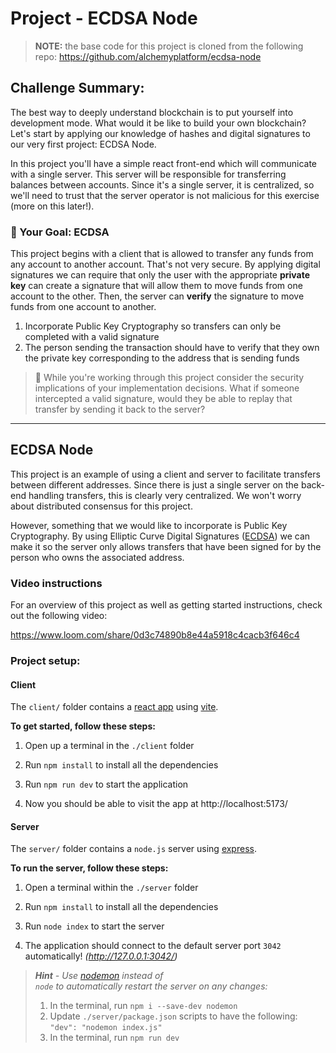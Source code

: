 # Project - ECDSA Node

> **NOTE:** the base code for this project is cloned from the following repo:
> https://github.com/alchemyplatform/ecdsa-node

## Challenge Summary:

The best way to deeply understand blockchain is to put yourself into development mode. What would it be like to build your own blockchain? Let's start by applying our knowledge of hashes and digital signatures to our very first project: ECDSA Node.

In this project you'll have a simple react front-end which will communicate with a single server. This server will be responsible for transferring balances between accounts. Since it's a single server, it is centralized, so we'll need to trust that the server operator is not malicious for this exercise (more on this later!).

### 🏁 Your Goal: ECDSA

This project begins with a client that is allowed to transfer any funds from any account to another account. That's not very secure. By applying digital signatures we can require that only the user with the appropriate **private key** can create a signature that will allow them to move funds from one account to the other. Then, the server can **verify** the signature to move funds from one account to another.

1. Incorporate Public Key Cryptography so transfers can only be completed with a valid signature
2. The person sending the transaction should have to verify that they own the private key corresponding to the address that is sending funds

> 🤔 While you're working through this project consider the security implications of your implementation decisions. What if someone intercepted a valid signature, would they be able to replay that transfer by sending it back to the server?

---

## ECDSA Node

This project is an example of using a client and server to facilitate transfers
between different addresses. Since there is just a single server on the back-end
handling transfers, this is clearly very centralized. We won't worry about
distributed consensus for this project.

However, something that we would like to incorporate is Public Key Cryptography.
By using Elliptic Curve Digital Signatures ([ECDSA](https://en.wikipedia.org/wiki/Elliptic_Curve_Digital_Signature_Algorithm))
we can make it so the server only allows transfers that have been signed for by
the person who owns the associated address.

### Video instructions

For an overview of this project as well as getting started instructions, check
out the following video:

https://www.loom.com/share/0d3c74890b8e44a5918c4cacb3f646c4

### Project setup:

#### Client

The `client/` folder contains a [react app](https://reactjs.org/) using
[vite](https://vitejs.dev/).

**To get started, follow these steps:**

1. Open up a terminal in the `./client` folder

2. Run `npm install` to install all the dependencies

3. Run `npm run dev` to start the application

4. Now you should be able to visit the app at http://localhost:5173/

#### Server

The `server/` folder contains a `node.js` server using
[express](https://expressjs.com/).

**To run the server, follow these steps:**

1. Open a terminal within the `./server` folder

2. Run `npm install` to install all the dependencies

3. Run `node index` to start the server

4. The application should connect to the default server port `3042`
   automatically!
   _(http://127.0.0.1:3042/)_

> _**Hint** - Use [nodemon](https://www.npmjs.com/package/nodemon) instead of_\
> _`node` to automatically restart the server on any changes:_
>
> 1. In the terminal, run `npm i --save-dev nodemon`
> 2. Update `./server/package.json` scripts to have the following:
>    `"dev": "nodemon index.js"`
> 3. In the terminal, run `npm run dev`
